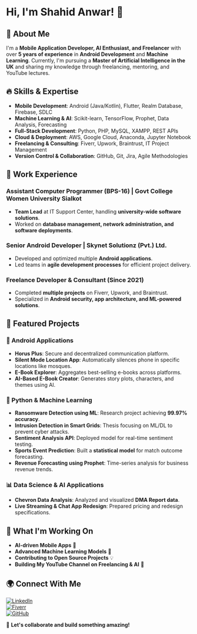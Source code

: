 # Hi, I'm Shahid Anwar! 👋

## 🚀 About Me
I'm a **Mobile Application Developer, AI Enthusiast, and Freelancer** with over **5 years of experience** in **Android Development** and **Machine Learning**. Currently, I'm pursuing a **Master of Artificial Intelligence in the UK** and sharing my knowledge through freelancing, mentoring, and YouTube lectures. 

## 🔥 Skills & Expertise
- **Mobile Development**: Android (Java/Kotlin), Flutter, Realm Database, Firebase, SDLC
- **Machine Learning & AI**: Scikit-learn, TensorFlow, Prophet, Data Analysis, Forecasting
- **Full-Stack Development**: Python, PHP, MySQL, XAMPP, REST APIs
- **Cloud & Deployment**: AWS, Google Cloud, Anaconda, Jupyter Notebook
- **Freelancing & Consulting**: Fiverr, Upwork, Braintrust, IT Project Management
- **Version Control & Collaboration**: GitHub, Git, Jira, Agile Methodologies

## 💼 Work Experience
### **Assistant Computer Programmer (BPS-16) | Govt College Women University Sialkot**
- **Team Lead** at IT Support Center, handling **university-wide software solutions**.
- Worked on **database management, network administration, and software deployments**.

### **Senior Android Developer | Skynet Solutionz (Pvt.) Ltd.**
- Developed and optimized multiple **Android applications**.
- Led teams in **agile development processes** for efficient project delivery.

### **Freelance Developer & Consultant (Since 2021)**
- Completed **multiple projects** on Fiverr, Upwork, and Braintrust.
- Specialized in **Android security, app architecture, and ML-powered solutions**.

## 📌 Featured Projects
### **📱 Android Applications**
- **Horus Plus**: Secure and decentralized communication platform.
- **Silent Mode Location App**: Automatically silences phone in specific locations like mosques.
- **E-Book Explorer**: Aggregates best-selling e-books across platforms.
- **AI-Based E-Book Creator**: Generates story plots, characters, and themes using AI.

### **🤖 Python & Machine Learning**
- **Ransomware Detection using ML**: Research project achieving **99.97% accuracy**.
- **Intrusion Detection in Smart Grids**: Thesis focusing on ML/DL to prevent cyber attacks.
- **Sentiment Analysis API**: Deployed model for real-time sentiment testing.
- **Sports Event Prediction**: Built a **statistical model** for match outcome forecasting.
- **Revenue Forecasting using Prophet**: Time-series analysis for business revenue trends.

### **📊 Data Science & AI Applications**
- **Chevron Data Analysis**: Analyzed and visualized **DMA Report data**.
- **Live Streaming & Chat App Redesign**: Prepared pricing and redesign specifications.

## 🎯 What I'm Working On
- **AI-driven Mobile Apps** 🚀
- **Advanced Machine Learning Models** 🤖
- **Contributing to Open Source Projects** 💡
- **Building My YouTube Channel on Freelancing & AI** 🎥

## 🌍 Connect With Me
[![LinkedIn](https://img.shields.io/badge/-LinkedIn-blue?style=for-the-badge&logo=linkedin)](https://www.linkedin.com/in/shahid-anwar)  
[![Fiverr](https://img.shields.io/badge/Fiverr-1DBF73?style=for-the-badge&logo=fiverr)](https://www.fiverr.com/shahid_anwar)  
[![GitHub](https://img.shields.io/badge/GitHub-000?style=for-the-badge&logo=github)](https://github.com/ShahidAnwar)  

🚀 **Let's collaborate and build something amazing!**
